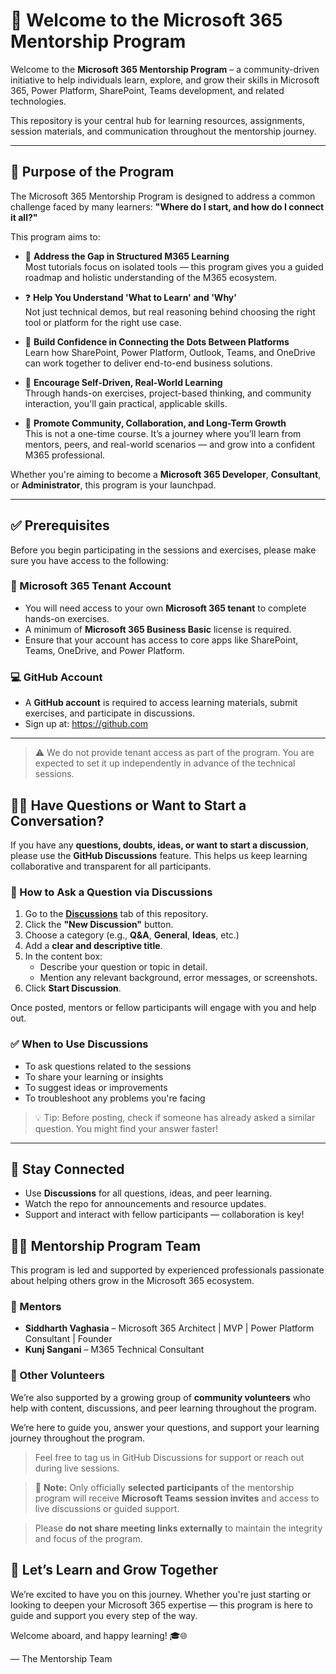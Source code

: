 # 👋 Welcome to the Microsoft 365 Mentorship Program

Welcome to the **Microsoft 365 Mentorship Program** – a community-driven initiative to help individuals learn, explore, and grow their skills in Microsoft 365, Power Platform, SharePoint, Teams development, and related technologies.

This repository is your central hub for learning resources, assignments, session materials, and communication throughout the mentorship journey.

---

## 🎯 Purpose of the Program

The Microsoft 365 Mentorship Program is designed to address a common challenge faced by many learners: **"Where do I start, and how do I connect it all?"**

This program aims to:

- 🧭 **Address the Gap in Structured M365 Learning**  
  Most tutorials focus on isolated tools — this program gives you a guided roadmap and holistic understanding of the M365 ecosystem.

- ❓ **Help You Understand 'What to Learn' and 'Why'**  
  Not just technical demos, but real reasoning behind choosing the right tool or platform for the right use case.

- 🧩 **Build Confidence in Connecting the Dots Between Platforms**  
  Learn how SharePoint, Power Platform, Outlook, Teams, and OneDrive can work together to deliver end-to-end business solutions.

- 🚀 **Encourage Self-Driven, Real-World Learning**  
  Through hands-on exercises, project-based thinking, and community interaction, you'll gain practical, applicable skills.

- 🤝 **Promote Community, Collaboration, and Long-Term Growth**  
  This is not a one-time course. It’s a journey where you’ll learn from mentors, peers, and real-world scenarios — and grow into a confident M365 professional.

Whether you're aiming to become a **Microsoft 365 Developer**, **Consultant**, or **Administrator**, this program is your launchpad.

---

## ✅ Prerequisites

Before you begin participating in the sessions and exercises, please make sure you have access to the following:

### 🧩 Microsoft 365 Tenant Account

- You will need access to your own **Microsoft 365 tenant** to complete hands-on exercises.
- A minimum of **Microsoft 365 Business Basic** license is required.
- Ensure that your account has access to core apps like SharePoint, Teams, OneDrive, and Power Platform.

### 💻 GitHub Account

- A **GitHub account** is required to access learning materials, submit exercises, and participate in discussions.
- Sign up at: https://github.com

---

> ⚠️ We do not provide tenant access as part of the program. You are expected to set it up independently in advance of the technical sessions.


## 🙋‍♀️ Have Questions or Want to Start a Conversation?

If you have any **questions, doubts, ideas, or want to start a discussion**, please use the **GitHub Discussions** feature. This helps us keep learning collaborative and transparent for all participants.

### 📌 How to Ask a Question via Discussions

1. Go to the **[Discussions](../../discussions)** tab of this repository.
2. Click the **"New Discussion"** button.
3. Choose a category (e.g., **Q&A**, **General**, **Ideas**, etc.)
4. Add a **clear and descriptive title**.
5. In the content box:
   - Describe your question or topic in detail.
   - Mention any relevant background, error messages, or screenshots.
6. Click **Start Discussion**.

Once posted, mentors or fellow participants will engage with you and help out.

### ✅ When to Use Discussions

- To ask questions related to the sessions
- To share your learning or insights
- To suggest ideas or improvements
- To troubleshoot any problems you're facing

> 💡 Tip: Before posting, check if someone has already asked a similar question. You might find your answer faster!

---

## 💬 Stay Connected

- Use **Discussions** for all questions, ideas, and peer learning.
- Watch the repo for announcements and resource updates.
- Support and interact with fellow participants — collaboration is key!

## 👨‍🏫 Mentorship Program Team

This program is led and supported by experienced professionals passionate about helping others grow in the Microsoft 365 ecosystem.

### 👥 Mentors

- **Siddharth Vaghasia** – Microsoft 365 Architect | MVP | Power Platform Consultant | Founder
- **Kunj Sangani** –  M365 Technical Consultant

### 🙌 Other Volunteers

We’re also supported by a growing group of **community volunteers** who help with content, discussions, and peer learning throughout the program.

We’re here to guide you, answer your questions, and support your learning journey throughout the program.

> Feel free to tag us in GitHub Discussions for support or reach out during live sessions.

> 📌 **Note:** Only officially **selected participants** of the mentorship program will receive **Microsoft Teams session invites** and access to live discussions or guided support.

> Please **do not share meeting links externally** to maintain the integrity and focus of the program.

## 🧠 Let’s Learn and Grow Together

We’re excited to have you on this journey. Whether you're just starting or looking to deepen your Microsoft 365 expertise — this program is here to guide and support you every step of the way.

Welcome aboard, and happy learning! 🎓🌐

— The Mentorship Team


